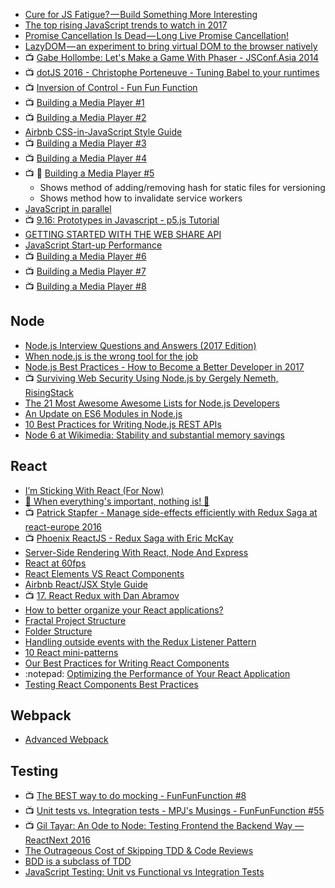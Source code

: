 

- [Cure for JS Fatigue? — Build Something More Interesting](https://hackernoon.com/cure-for-js-fatigue-build-something-more-interesting-afaf74b95682)
- [The top rising JavaScript trends to watch in 2017](https://medium.com/commit-push/the-top-rising-javascript-trends-to-watch-in-2017-86d8e87db3b3)
- [Promise Cancellation Is Dead — Long Live Promise Cancellation!](https://medium.com/@benlesh/promise-cancellation-is-dead-long-live-promise-cancellation-c6601f1f5082)
- [LazyDOM — an experiment to bring virtual DOM to the browser natively](https://medium.com/@jayphelps/lazydom-an-experiment-to-bring-virtual-dom-to-the-browser-natively-6a2f47096aca)
- :tv: [Gabe Hollombe: Let's Make a Game With Phaser - JSConf.Asia 2014](https://youtu.be/6rQROhVeIQE)
- :tv: [dotJS 2016 - Christophe Porteneuve - Tuning Babel to your runtimes](https://youtu.be/fb_1cqg8TKc)
- :tv: [Inversion of Control - Fun Fun Function](https://youtu.be/-kpEP4JeEdc)
- :tv: [Building a Media Player #1](https://youtu.be/--KA2VrPDao)
- :tv: [Building a Media Player #2](https://youtu.be/Q6iXH4obXKY)
- [Airbnb CSS-in-JavaScript Style Guide](https://github.com/airbnb/javascript/tree/master/css-in-javascript)
- :tv: [Building a Media Player #3](https://youtu.be/P95ZDIzjg0Q)
- :tv: [Building a Media Player #4](https://youtu.be/CPFE34ngysU)
- :tv: :notebook: [Building a Media Player #5](https://youtu.be/dPGfRKNEhd8)
  - Shows method of adding/removing hash for static files for versioning
  - Shows method how to invalidate service workers
- [JavaScript in parallel](http://50linesofco.de/post/2017-02-06-javascript-in-parallel-web-workers-transferables-and-sharedarraybuffer.html)
- :tv: [9.16: Prototypes in Javascript - p5.js Tutorial](https://youtu.be/hS_WqkyUah8)
- [GETTING STARTED WITH THE WEB SHARE API](https://deanhume.com/Home/BlogPost/getting-started-with-the-web-share-api)
- [JavaScript Start-up Performance](https://medium.com/dev-channel/javascript-start-up-performance-69200f43b201#.y789eeojy)
- :tv: [Building a Media Player #6](https://youtu.be/YEJBmmqXUQs)
- :tv: [Building a Media Player #7](https://youtu.be/kLlPYtQeQQ8)
- :tv: [Building a Media Player #8](https://youtu.be/dqAar3pCZBQ)

## Node
- [Node.js Interview Questions and Answers (2017 Edition)](https://blog.risingstack.com/node-js-interview-questions-and-answers-2017)
- [When node.js is the wrong tool for the job](https://medium.com/@jongleberry/when-node-js-is-the-wrong-tool-for-the-job-6d3325fac85c#.xmthr8tl0)
- [Node.js Best Practices - How to Become a Better Developer in 2017](https://blog.risingstack.com/node-js-best-practices-2017/)
- :tv: [Surviving Web Security Using Node.js by Gergely Nemeth, RisingStack](https://youtu.be/80LbyikAUqI)
- [The 21 Most Awesome Awesome Lists for Node.js Developers](https://nodesource.com/blog/the-21-most-awesome-awesome-lists-for-node-js-developerscrea)
- [An Update on ES6 Modules in Node.js](https://medium.com/@jasnell/an-update-on-es6-modules-in-node-js-42c958b890c#.lb8n588l1)
- [10 Best Practices for Writing Node.js REST APIs](https://blog.risingstack.com/10-best-practices-for-writing-node-js-rest-apis)
- [Node 6 at Wikimedia: Stability and substantial memory savings](https://blog.wikimedia.org/2017/02/17/node-6-wikimedia/)

## React
- [I’m Sticking With React (For Now)](https://hackernoon.com/im-sticking-with-react-for-now-47b792be555d)
- [🌟 When everything's important, nothing is! 🌟](https://aerotwist.com/blog/when-everything-is-important-nothing-is/)
- :tv: [Patrick Stapfer - Manage side-effects efficiently with Redux Saga at react-europe 2016](https://youtu.be/QJVdcIlqGwc)
- :tv: [Phoenix ReactJS - Redux Saga with Eric McKay](https://youtu.be/hfrnlxIZm3E)
- [Server-Side Rendering With React, Node And Express](https://www.smashingmagazine.com/2016/03/server-side-rendering-react-node-express/)
- [React at 60fps](https://medium.com/@okonetchnikov/react-at-60fps-4e36b8189a4c#.6utpst2e2)
- [React Elements VS React Components](https://medium.freecodecamp.com/react-elements-vs-react-components-fdc776705880#.vgu0hz4nf)
- [Airbnb React/JSX Style Guide](https://github.com/airbnb/javascript/blob/master/react/README.md)
- :tv: [17. React Redux with Dan Abramov](https://youtu.be/VJ38wSFbM3A)
- [How to better organize your React applications?](https://medium.com/@alexmngn/how-to-better-organize-your-react-applications-2fd3ea1920f1#.y6zl2vjv1)
- [Fractal Project Structure](https://github.com/davezuko/react-redux-starter-kit/wiki/Fractal-Project-Structure)
- [Folder Structure](https://gist.github.com/ryanflorence/daafb1e3cb8ad740b346)
- [Handling outside events with the Redux Listener Pattern](https://community.risingstack.com/handling-outside-events-with-the-redux-listener-pattern)
- [10 React mini-patterns](https://hackernoon.com/10-react-mini-patterns-c1da92f068c5#.3unfc68dy)
- [Our Best Practices for Writing React Components](https://engineering.musefind.com/our-best-practices-for-writing-react-components-dec3eb5c3fc8#.3kdbvrpaw)
- :notepad: [Optimizing the Performance of Your React Application](https://auth0.com/blog/optimizing-react/)
- [Testing React Components Best Practices](https://medium.com/selleo/testing-react-components-best-practices-2f77ac302d12#.iutut6rp2)

## Webpack
- [Advanced Webpack](https://presentations.survivejs.com/advanced-webpack/)

## Testing
- :tv: [The BEST way to do mocking - FunFunFunction #8](https://youtu.be/fgqh-OZjpYY)
- :tv: [Unit tests vs. Integration tests - MPJ's Musings - FunFunFunction #55](https://youtu.be/vqAaMVoKz1c)
- :tv: [Gil Tayar: An Ode to Node: Testing Frontend the Backend Way — ReactNext 2016](https://youtu.be/hRVD78I3Fo0)
- [The Outrageous Cost of Skipping TDD & Code Reviews](https://medium.com/javascript-scene/the-outrageous-cost-of-skipping-tdd-code-reviews-57887064c412#.70k1zvhmv)
- [BDD is a subclass of TDD](https://medium.com/@_ericelliott/bdd-is-a-subclass-of-tdd-and-is-more-similar-to-atdd-acceptance-test-driven-development-where-16a2dee95116#.v5fkucaq8)
- [JavaScript Testing: Unit vs Functional vs Integration Tests](https://www.sitepoint.com/javascript-testing-unit-functional-integration/)
